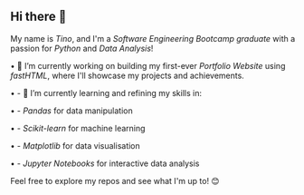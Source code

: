 ## Hi there 👋
My name is *Tino*, and I'm a *Software Engineering Bootcamp graduate* with a passion for *Python* and *Data Analysis*! 

•⁠  ⁠🔭 I’m currently working on building my first-ever *Portfolio Website* using *fastHTML*, where I'll showcase my projects and achievements. 

•⁠  ⁠- 🌱 I’m currently learning and refining my skills in:

  •⁠  ⁠- *Pandas* for data manipulation 
  
  •⁠  ⁠- *Scikit-learn* for machine learning
  
  •⁠  ⁠- *Matplotlib* for data visualisation 
  
  •⁠  ⁠- *Jupyter Notebooks* for interactive data analysis

Feel free to explore my repos and see what I'm up to! 😊
<!--
**Agustin-Alegre-Camara/Agustin-Alegre-Camara** is a ✨ _special_ ✨ repository because its `README.md` (this file) appears on your GitHub profile.



Here are some ideas to get you started:

- 🔭 I’m currently working on ...
- 🌱 I’m currently learning ...
- 👯 I’m looking to collaborate on ...
- 🤔 I’m looking for help with ...
- 💬 Ask me about ...
- 📫 How to reach me: ...
- 😄 Pronouns: ...
- ⚡ Fun fact: ...
-->
